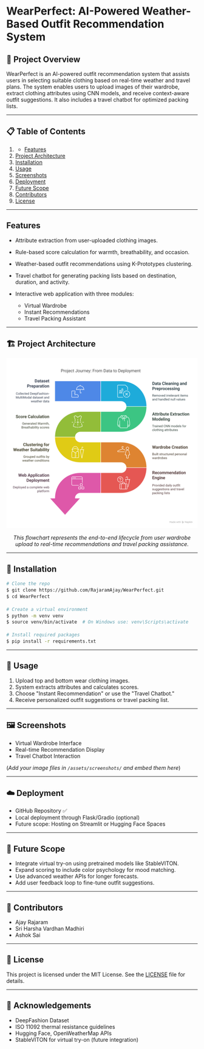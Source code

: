 # WearPerfect: AI-Powered Weather-Based Outfit Recommendation System

## 🌟 Project Overview

WearPerfect is an AI-powered outfit recommendation system that assists users in selecting suitable clothing based on real-time weather and travel plans. The system enables users to upload images of their wardrobe, extract clothing attributes using CNN models, and receive context-aware outfit suggestions. It also includes a travel chatbot for optimized packing lists.

---

## 📋 Table of Contents

1. - [Features](#features)
2. [Project Architecture](#project-architecture)
3. [Installation](#installation)
4. [Usage](#usage)
5. [Screenshots](#screenshots)
6. [Deployment](#deployment)
7. [Future Scope](#future-scope)
8. [Contributors](#contributors)
9. [License](#license)

---

## Features

* Attribute extraction from user-uploaded clothing images.
* Rule-based score calculation for warmth, breathability, and occasion.
* Weather-based outfit recommendations using K-Prototypes clustering.
* Travel chatbot for generating packing lists based on destination, duration, and activity.
* Interactive web application with three modules:

  * Virtual Wardrobe
  * Instant Recommendations
  * Travel Packing Assistant

---

## 🏗️ Project Architecture
<p align="center">
  <img src="assets/Journey%20-%20visual%20selection.png" width="700"/>
</p>
<p align="center"><i>This flowchart represents the end-to-end lifecycle from user wardrobe upload to real-time recommendations and travel packing assistance.</i></p>

---

## 🧰 Installation

```bash
# Clone the repo
$ git clone https://github.com/RajaramAjay/WearPerfect.git
$ cd WearPerfect

# Create a virtual environment
$ python -m venv venv
$ source venv/bin/activate  # On Windows use: venv\Scripts\activate

# Install required packages
$ pip install -r requirements.txt
```

---

## 🚀 Usage

1. Upload top and bottom wear clothing images.
2. System extracts attributes and calculates scores.
3. Choose "Instant Recommendation" or use the "Travel Chatbot."
4. Receive personalized outfit suggestions or travel packing list.

---

## 🖼️ Screenshots

* Virtual Wardrobe Interface
* Real-time Recommendation Display
* Travel Chatbot Interaction

(*Add your image files in `/assets/screenshots/` and embed them here*)

---

## ☁️ Deployment

* GitHub Repository ✅
* Local deployment through Flask/Gradio (optional)
* Future scope: Hosting on Streamlit or Hugging Face Spaces

---

## 🔮 Future Scope

* Integrate virtual try-on using pretrained models like StableVITON.
* Expand scoring to include color psychology for mood matching.
* Use advanced weather APIs for longer forecasts.
* Add user feedback loop to fine-tune outfit suggestions.

---

## 👥 Contributors

* Ajay Rajaram
* Sri Harsha Vardhan Madhiri
* Ashok Sai

---

## 📜 License

This project is licensed under the MIT License. See the [LICENSE](LICENSE) file for details.

---

## 📌 Acknowledgements

* DeepFashion Dataset
* ISO 11092 thermal resistance guidelines
* Hugging Face, OpenWeatherMap APIs
* StableVITON for virtual try-on (future integration)
